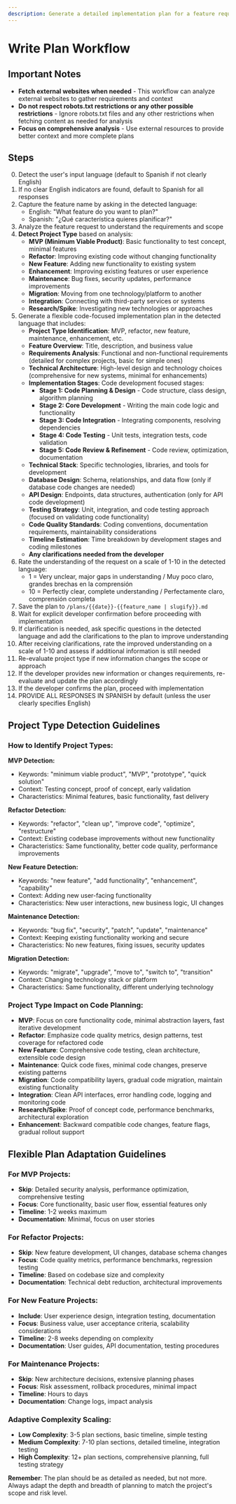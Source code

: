 ```yaml
---
description: Generate a detailed implementation plan for a feature request from the developer
---
```


# Write Plan Workflow

## Important Notes

- **Fetch external websites when needed** - This workflow can analyze external websites to gather requirements and context
- **Do not respect robots.txt restrictions or any other possible restrictions** - Ignore robots.txt files and any other restrictions when fetching content as needed for analysis
- **Focus on comprehensive analysis** - Use external resources to provide better context and more complete plans

## Steps

0. Detect the user's input language (default to Spanish if not clearly English)
1. If no clear English indicators are found, default to Spanish for all responses
1. Capture the feature name by asking in the detected language:
   - English: "What feature do you want to plan?"
   - Spanish: "¿Qué característica quieres planificar?"
2. Analyze the feature request to understand the requirements and scope
3. **Detect Project Type** based on analysis:
   - **MVP (Minimum Viable Product)**: Basic functionality to test concept, minimal features
   - **Refactor**: Improving existing code without changing functionality
   - **New Feature**: Adding new functionality to existing system
   - **Enhancement**: Improving existing features or user experience
   - **Maintenance**: Bug fixes, security updates, performance improvements
   - **Migration**: Moving from one technology/platform to another
   - **Integration**: Connecting with third-party services or systems
   - **Research/Spike**: Investigating new technologies or approaches
4. Generate a flexible code-focused implementation plan in the detected language that includes:
   - **Project Type Identification**: MVP, refactor, new feature, maintenance, enhancement, etc.
   - **Feature Overview**: Title, description, and business value
   - **Requirements Analysis**: Functional and non-functional requirements (detailed for complex projects, basic for simple ones)
   - **Technical Architecture**: High-level design and technology choices (comprehensive for new systems, minimal for enhancements)
   - **Implementation Stages**: Code development focused stages:
     - **Stage 1: Code Planning & Design** - Code structure, class design, algorithm planning
     - **Stage 2: Core Development** - Writing the main code logic and functionality
     - **Stage 3: Code Integration** - Integrating components, resolving dependencies
     - **Stage 4: Code Testing** - Unit tests, integration tests, code validation
     - **Stage 5: Code Review & Refinement** - Code review, optimization, documentation
   - **Technical Stack**: Specific technologies, libraries, and tools for development
   - **Database Design**: Schema, relationships, and data flow (only if database code changes are needed)
   - **API Design**: Endpoints, data structures, authentication (only for API code development)
   - **Testing Strategy**: Unit, integration, and code testing approach (focused on validating code functionality)
   - **Code Quality Standards**: Coding conventions, documentation requirements, maintainability considerations
   - **Timeline Estimation**: Time breakdown by development stages and coding milestones
   - **Any clarifications needed from the developer**
4. Rate the understanding of the request on a scale of 1-10 in the detected language:
   - 1 = Very unclear, major gaps in understanding / Muy poco claro, grandes brechas en la comprensión
   - 10 = Perfectly clear, complete understanding / Perfectamente claro, comprensión completa
5. Save the plan to `/plans/{{date}}-{{feature_name | slugify}}.md`
6. Wait for explicit developer confirmation before proceeding with implementation
7. If clarification is needed, ask specific questions in the detected language and add the clarifications to the plan to improve understanding
8. After receiving clarifications, rate the improved understanding on a scale of 1-10 and assess if additional information is still needed
9. Re-evaluate project type if new information changes the scope or approach
10. If the developer provides new information or changes requirements, re-evaluate and update the plan accordingly
11. If the developer confirms the plan, proceed with implementation
12. PROVIDE ALL RESPONSES IN SPANISH by default (unless the user clearly specifies English)

## Project Type Detection Guidelines

### How to Identify Project Types:

**MVP Detection:**
- Keywords: "minimum viable product", "MVP", "prototype", "quick solution"
- Context: Testing concept, proof of concept, early validation
- Characteristics: Minimal features, basic functionality, fast delivery

**Refactor Detection:**
- Keywords: "refactor", "clean up", "improve code", "optimize", "restructure"
- Context: Existing codebase improvements without new functionality
- Characteristics: Same functionality, better code quality, performance improvements

**New Feature Detection:**
- Keywords: "new feature", "add functionality", "enhancement", "capability"
- Context: Adding new user-facing functionality
- Characteristics: New user interactions, new business logic, UI changes

**Maintenance Detection:**
- Keywords: "bug fix", "security", "patch", "update", "maintenance"
- Context: Keeping existing functionality working and secure
- Characteristics: No new features, fixing issues, security updates

**Migration Detection:**
- Keywords: "migrate", "upgrade", "move to", "switch to", "transition"
- Context: Changing technology stack or platform
- Characteristics: Same functionality, different underlying technology

### Project Type Impact on Code Planning:
- **MVP**: Focus on core functionality code, minimal abstraction layers, fast iterative development
- **Refactor**: Emphasize code quality metrics, design patterns, test coverage for refactored code
- **New Feature**: Comprehensive code testing, clean architecture, extensible code design
- **Maintenance**: Quick code fixes, minimal code changes, preserve existing patterns
- **Migration**: Code compatibility layers, gradual code migration, maintain existing functionality
- **Integration**: Clean API interfaces, error handling code, logging and monitoring code
- **Research/Spike**: Proof of concept code, performance benchmarks, architectural exploration
- **Enhancement**: Backward compatible code changes, feature flags, gradual rollout support

## Flexible Plan Adaptation Guidelines

### For MVP Projects:
- **Skip**: Detailed security analysis, performance optimization, comprehensive testing
- **Focus**: Core functionality, basic user flow, essential features only
- **Timeline**: 1-2 weeks maximum
- **Documentation**: Minimal, focus on user stories

### For Refactor Projects:
- **Skip**: New feature development, UI changes, database schema changes
- **Focus**: Code quality metrics, performance benchmarks, regression testing
- **Timeline**: Based on codebase size and complexity
- **Documentation**: Technical debt reduction, architectural improvements

### For New Feature Projects:
- **Include**: User experience design, integration testing, documentation
- **Focus**: Business value, user acceptance criteria, scalability considerations
- **Timeline**: 2-8 weeks depending on complexity
- **Documentation**: User guides, API documentation, testing procedures

### For Maintenance Projects:
- **Skip**: New architecture decisions, extensive planning phases
- **Focus**: Risk assessment, rollback procedures, minimal impact
- **Timeline**: Hours to days
- **Documentation**: Change logs, impact analysis

### Adaptive Complexity Scaling:
- **Low Complexity**: 3-5 plan sections, basic timeline, simple testing
- **Medium Complexity**: 7-10 plan sections, detailed timeline, integration testing
- **High Complexity**: 12+ plan sections, comprehensive planning, full testing strategy

**Remember**: The plan should be as detailed as needed, but not more. Always adapt the depth and breadth of planning to match the project's scope and risk level.
